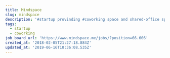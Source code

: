 ```yaml
---
title: Mindspace
slug: mindspace
description: '#startup provinding #coworking space and shared-office space'
tags:
  - startup
  - coworking
job_board_url: 'https://www.mindspace.me/jobs/?position=66.606'
created_at: '2018-02-05T21:27:18.884Z'
updated_at: '2019-06-16T10:36:08.535Z'
---
```

